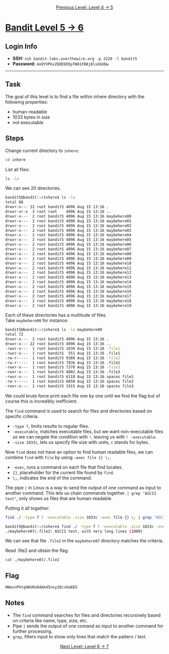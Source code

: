 <p align="center">
<a href="level-4→5.md">Previous Level: Level 4 → 5</a>
</p>

# [Bandit Level 5 → 6](https://overthewire.org/wargames/bandit/bandit6.html)

## Login Info
- **SSH:** `ssh bandit.labs.overthewire.org -p 2220 -l bandit5`
- **Password:** `4oQYVPkxZOOEOO5pTW81FB8j8lxXGUQw`

---

## Task 
The goal of this level is to find a file within inhere directory with the following properties:
- human-readable
- 1033 bytes in size
- not executable


## Steps
Change current directory to `inhere`:
```bash
cd inhere
```
List all files:
```bash
ls -la
```
We can see 20 directories.
```bash
bandit5@bandit:~/inhere$ ls -la
total 88
drwxr-x--- 22 root bandit5 4096 Aug 15 13:16 .
drwxr-xr-x  3 root root    4096 Aug 15 13:16 ..
drwxr-x---  2 root bandit5 4096 Aug 15 13:16 maybehere00
drwxr-x---  2 root bandit5 4096 Aug 15 13:16 maybehere01
drwxr-x---  2 root bandit5 4096 Aug 15 13:16 maybehere02
drwxr-x---  2 root bandit5 4096 Aug 15 13:16 maybehere03
drwxr-x---  2 root bandit5 4096 Aug 15 13:16 maybehere04
drwxr-x---  2 root bandit5 4096 Aug 15 13:16 maybehere05
drwxr-x---  2 root bandit5 4096 Aug 15 13:16 maybehere06
drwxr-x---  2 root bandit5 4096 Aug 15 13:16 maybehere07
drwxr-x---  2 root bandit5 4096 Aug 15 13:16 maybehere08
drwxr-x---  2 root bandit5 4096 Aug 15 13:16 maybehere09
drwxr-x---  2 root bandit5 4096 Aug 15 13:16 maybehere10
drwxr-x---  2 root bandit5 4096 Aug 15 13:16 maybehere11
drwxr-x---  2 root bandit5 4096 Aug 15 13:16 maybehere12
drwxr-x---  2 root bandit5 4096 Aug 15 13:16 maybehere13
drwxr-x---  2 root bandit5 4096 Aug 15 13:16 maybehere14
drwxr-x---  2 root bandit5 4096 Aug 15 13:16 maybehere15
drwxr-x---  2 root bandit5 4096 Aug 15 13:16 maybehere16
drwxr-x---  2 root bandit5 4096 Aug 15 13:16 maybehere17
drwxr-x---  2 root bandit5 4096 Aug 15 13:16 maybehere18
drwxr-x---  2 root bandit5 4096 Aug 15 13:16 maybehere19
```
Each of these directories has a multitude of files.    
Take `maybehere00` for instance:
```bash
bandit5@bandit:~/inhere$ ls -la maybehere00  
total 72
drwxr-x---  2 root bandit5 4096 Aug 15 13:16 .
drwxr-x--- 22 root bandit5 4096 Aug 15 13:16 ..
-rwxr-x---  1 root bandit5 1039 Aug 15 13:16 -file1
-rwxr-x---  1 root bandit5  551 Aug 15 13:16 .file1
-rw-r-----  1 root bandit5 9388 Aug 15 13:16 -file2
-rw-r-----  1 root bandit5 7836 Aug 15 13:16 .file2
-rwxr-x---  1 root bandit5 7378 Aug 15 13:16 -file3
-rwxr-x---  1 root bandit5 4802 Aug 15 13:16 .file3
-rwxr-x---  1 root bandit5 6118 Aug 15 13:16 spaces file1
-rw-r-----  1 root bandit5 6850 Aug 15 13:16 spaces file2
-rwxr-x---  1 root bandit5 1915 Aug 15 13:16 spaces file3
```
We could brute force print each file one by one until we find the flag but of course this is incredibly inefficient.   

The `find` command is used to search for files and directories based on specific criteria.  
- `-type f`, limits results to regular files.
- `-executable`, matches executable files, but we want non-executable files so we can negate the condition with `!`, leaving us with `! -executable`.
- `-size 1033c`, lets us specify file size with units, `c` stands for bytes.    


Now `find` does not have an option to find human readable files, we can combine `find` with `file` by using `-exec file {} \;`.
- `-exec`, runs a command on each file that find locates.
- `{}`, placeholder for the current file found by `find`.
- `\;`, indicates the end of the command.

The pipe `|` in Linux is a way to send the output of one command as input to another command. This lets us chain commands together.
`| grep "ASCII text"`, only shows us files that are human-readable.

Putting it all together:
```bash
find ./ -type f ! -executable -size 1033c -exec file {} \; | grep "ASCII text"
```
```bash
bandit5@bandit:~/inhere$ find ./ -type f ! -executable -size 1033c -exec file {} \; | grep "ASCII text"
./maybehere07/.file2: ASCII text, with very long lines (1000)
```
  
We can see that file `.file2` in the `maybehere07` directory matches the criteria.

Read .file2 and obtain the flag:
```bash
cat ./maybehere07/.file2
```

## Flag 
```bash
HWasnPhtq9AVKe0dmk45nxy20cvUa6EG
```


## Notes
- The `find` command searches for files and directories recursively based on criteria like name, type, size, etc.
- Pipe `|` sends the output of one comand as input to another command for further processing.
- `grep`, filters input to show only lines that match the pattern / text.



<p align="center">
<a href="level-6→7.md">Next Level: Level 6 → 7</a>
</p>
